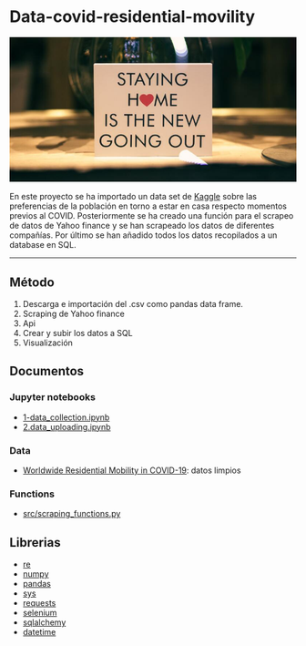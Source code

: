 # Data-covid-residential-movility

<div align=center>
    <img src ="./images/mobility.jpg">
</div>

En este proyecto se ha importado un data set de [Kaggle](https://www.kaggle.com/aestheteaman01/people-staying-in-home-during-covid19) sobre las preferencias de la población en torno a estar en casa respecto momentos previos al COVID. Posteriormente se ha creado una función para el scrapeo de datos de Yahoo finance y se han scrapeado los datos de diferentes compañías. Por último se han añadido todos los datos recopilados a un database en SQL.
***
## Método
1. Descarga e importación del .csv como pandas data frame.
2. Scraping de Yahoo finance
3. Api
4. Crear y subir los datos a SQL
5. Visualización 


## Documentos
### Jupyter notebooks
* [1-data_collection.ipynb](https://github.com/rodrigogalan/data-covid_residencial_mobility/blob/main/1-data_collection.ipynb)
* [2.data_uploading.ipynb](https://github.com/rodrigogalan/data-covid_residencial_mobility/blob/main/2.data_uploading.ipynb)
### Data
* [Worldwide Residential Mobility in COVID-19](https://www.kaggle.com/aestheteaman01/people-staying-in-home-during-covid19): datos limpios
### Functions
* [src/scraping_functions.py](https://github.com/rodrigogalan/data-covid_residencial_mobility/blob/main/src/scraping_functions.py)

## Librerias
* [re](https://github.com/python/cpython/blob/3.10/Lib/re.py) 
* [numpy](https://numpy.org/doc/1.22/)
* [pandas](https://pandas.pydata.org/pandas-docs/stable/) 
* [sys](https://github.com/python/cpython/blob/3.10/Doc/library/sys.rst)
 * [requests](https://docs.python-requests.org/es/latest/)
 * [selenium](https://www.selenium.dev/documentation/webdriver/)
 * [sqlalchemy](https://docs.sqlalchemy.org/en/14/)
 * [datetime](https://docs.python.org/es/3/library/datetime.html)

